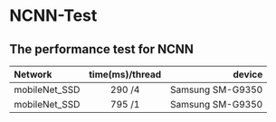 # NCNN-Test
## The performance test for NCNN 


 Network       | time(ms)/thread            | device           
 :------------ |:---------------------------:| ---------------: 
 mobileNet_SSD | 290 /4                     | Samsung SM-G9350 
 mobileNet_SSD | 795 /1                     | Samsung SM-G9350 


 

